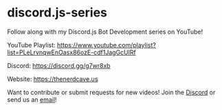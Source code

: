
# discord.js-series
Follow along with my Discord.js Bot Development series on YouTube!

YouTube Playlist: https://www.youtube.com/playlist?list=PLeLrvnqwEnOasx86ozE-cdf1JagGcUlRf

Discord: https://discord.gg/g7wr8xb

Website: https://thenerdcave.us

Want to contribute or submit requests for new videos! Join the [Discord](https://discord.gg/g7wr8xb) or send us an [email](mailto:contact@thenerdcave.us)!

